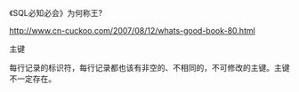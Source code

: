 《SQL必知必会》为何称王?

http://www.cn-cuckoo.com/2007/08/12/whats-good-book-80.html

主键

每行记录的标识符，每行记录都也该有非空的、不相同的，不可修改的主键。主键不一定存在。